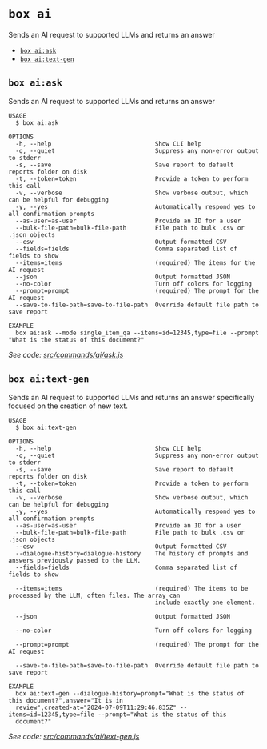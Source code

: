 `box ai`
========

Sends an AI request to supported LLMs and returns an answer

* [`box ai:ask`](#box-aiask)
* [`box ai:text-gen`](#box-aitext-gen)

## `box ai:ask`

Sends an AI request to supported LLMs and returns an answer

```
USAGE
  $ box ai:ask

OPTIONS
  -h, --help                             Show CLI help
  -q, --quiet                            Suppress any non-error output to stderr
  -s, --save                             Save report to default reports folder on disk
  -t, --token=token                      Provide a token to perform this call
  -v, --verbose                          Show verbose output, which can be helpful for debugging
  -y, --yes                              Automatically respond yes to all confirmation prompts
  --as-user=as-user                      Provide an ID for a user
  --bulk-file-path=bulk-file-path        File path to bulk .csv or .json objects
  --csv                                  Output formatted CSV
  --fields=fields                        Comma separated list of fields to show
  --items=items                          (required) The items for the AI request
  --json                                 Output formatted JSON
  --no-color                             Turn off colors for logging
  --prompt=prompt                        (required) The prompt for the AI request
  --save-to-file-path=save-to-file-path  Override default file path to save report

EXAMPLE
  box ai:ask --mode single_item_qa --items=id=12345,type=file --prompt "What is the status of this document?"
```

_See code: [src/commands/ai/ask.js](https://github.com/box/boxcli/blob/v3.14.1/src/commands/ai/ask.js)_

## `box ai:text-gen`

Sends an AI request to supported LLMs and returns an answer specifically focused on the creation of new text.

```
USAGE
  $ box ai:text-gen

OPTIONS
  -h, --help                             Show CLI help
  -q, --quiet                            Suppress any non-error output to stderr
  -s, --save                             Save report to default reports folder on disk
  -t, --token=token                      Provide a token to perform this call
  -v, --verbose                          Show verbose output, which can be helpful for debugging
  -y, --yes                              Automatically respond yes to all confirmation prompts
  --as-user=as-user                      Provide an ID for a user
  --bulk-file-path=bulk-file-path        File path to bulk .csv or .json objects
  --csv                                  Output formatted CSV
  --dialogue-history=dialogue-history    The history of prompts and answers previously passed to the LLM.
  --fields=fields                        Comma separated list of fields to show

  --items=items                          (required) The items to be processed by the LLM, often files. The array can
                                         include exactly one element.

  --json                                 Output formatted JSON

  --no-color                             Turn off colors for logging

  --prompt=prompt                        (required) The prompt for the AI request

  --save-to-file-path=save-to-file-path  Override default file path to save report

EXAMPLE
  box ai:text-gen --dialogue-history=prompt="What is the status of this document?",answer="It is in 
  review",created-at="2024-07-09T11:29:46.835Z" --items=id=12345,type=file --prompt="What is the status of this 
  document?"
```

_See code: [src/commands/ai/text-gen.js](https://github.com/box/boxcli/blob/v3.14.1/src/commands/ai/text-gen.js)_
